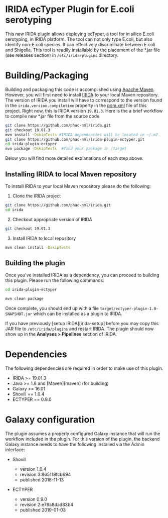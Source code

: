 # IRIDA ecTyper Plugin for E.coli serotyping
This new IRIDA plugin allows deploying ecTyper, a tool for in silico E.coli serotyping, in IRIDA platform.
The tool can not only type E.coli, but also identify non-E.coli species. It can effectively discriminate between E.coli and Shigella.
This tool is readily installable by the placement of the *.jar file (see releases section) in `/etc/irida/plugins` directory.

# Building/Packaging

Building and packaging this code is accomplished using [Apache Maven](http://maven.apache.org/download.cgi). However, you will first need to install [IRIDA](https://github.com/phac-nml/irida) to your local Maven repository. The version of IRIDA you install will have to correspond to the version found in the `irida.version.compiletime` property in the [pom.xml](https://github.com/phac-nml/irida-plugin-ectyper/blob/master/pom.xml) file of this project. Right now, this is IRIDA version `19.01.3`.
Here is the a brief workflow to compile new *.jar file from the source code 

```bash
git clone https://github.com/phac-nml/irida.git
git checkout 19.01.3
mvn install -DskipTests #IRIDA dependencies will be located in ~/.m2
git clone https://github.com/phac-nml/irida-plugin-ectyper.git
cd irida-plugin-ectyper
mvn package -DskipTests  #find your package in /target
```
Below you will find more detailed explanations of each step above.

## Installing IRIDA to local Maven repository

To install IRIDA to your local Maven repository please do the following:

1. Clone the IRIDA project

```bash
git clone https://github.com/phac-nml/irida.git
cd irida
```

2. Checkout appropriate version of IRIDA

```bash
git checkout 19.01.3
```

3. Install IRIDA to local repository

```bash
mvn clean install -DskipTests
```

## Building the plugin

Once you've installed IRIDA as a dependency, you can proceed to building this plugin. Please run the following commands:

```bash
cd irida-plugin-ectyper

mvn clean package
```

Once complete, you should end up with a file `target/ectyper-plugin-1.0-SNAPSHOT.jar` which can be installed as a plugin to IRIDA.

If you have previously [setup IRIDA][irida-setup] before you may copy this JAR file to `/etc/irida/plugins` and restart IRIDA.  The plugin should now show up in the **Analyses > Pipelines** section of IRIDA.


# Dependencies

The following dependencies are required in order to make use of this plugin.

* IRIDA >= 19.01.3
* Java >= 1.8 and [Maven][maven] (for building)
* Galaxy >= 16.01
* Shovill == 1.0.4
* ECTYPER == 0.9.0

# Galaxy configuration
The plugin assumes a properly configured Galaxy instance that will run the workflow included in the plugin.
For this version of the plugin, the backend Galaxy instance needs to have the following installed via the Admin interface:
* Shovill
  * version 1.0.4
  * revision 3:865119fcb694
  * published 2018-11-13
  
* ECTYPER
  * version 0.9.0
  * revision 2:e79a8dad83b4
  * published 2019-01-03


